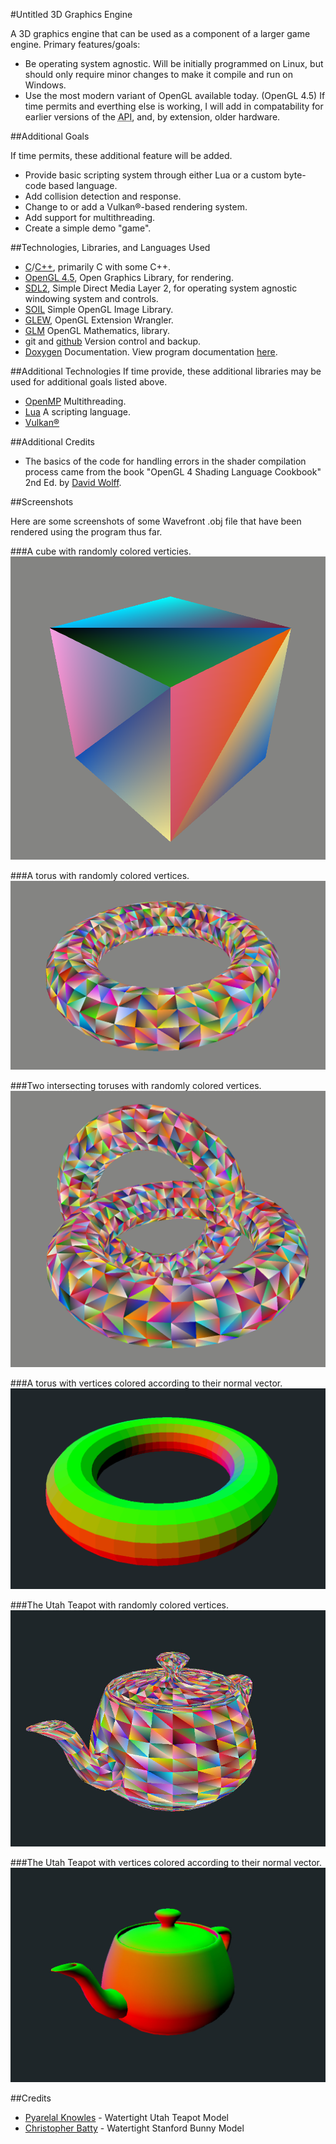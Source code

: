 
#Untitled 3D Graphics Engine 

A 3D graphics engine that can be used as a component of a larger game engine.
Primary features/goals:
* Be operating system agnostic.  Will be initially programmed on Linux, but
should only require minor changes to make it compile and run on Windows.
* Use the most modern variant of OpenGL available today. (OpenGL 4.5)  If time
permits and everthing else is working, I will add in compatability for earlier
versions of the <abbr title="Application Program Interface">API</abbr>, and, by
extension, older hardware.

##Additional Goals

If time permits, these additional feature will be added.
* Provide basic scripting system through either Lua or a custom byte-code based
language.
* Add collision detection and response.
* Change to or add a Vulkan®-based rendering system.
* Add support for multithreading.
* Create a simple demo "game".

##Technologies, Libraries, and Languages Used
* [C](http://en.cppreference.com/w/c/)/[C++](http://en.cppreference.com/w/cpp/),
primarily C with some C++.
* [OpenGL 4.5](https://www.opengl.org/about/), Open Graphics Library, for rendering.
* [SDL2](https://www.libsdl.org/index.php), Simple Direct Media Layer 2, for
operating system agnostic windowing system and controls.
* [SOIL](http://www.lonesock.net/soil.html) Simple OpenGL Image Library.
* [GLEW](http://glew.sourceforge.net/), OpenGL Extension Wrangler.
* [GLM](http://glm.g-truc.net/0.9.4/) OpenGL Mathematics, library.
* git and [github](https://github.com/) Version control and backup.
* [Doxygen](http://www.stack.nl/~dimitri/doxygen/) Documentation.  View
program documentation
[here](http://www.ecst.csuchico.edu/~tcarrel/Senior_Project/html/index.html).

##Additional Technologies
If time provide, these additional libraries may be used for additional goals
listed above.
* [OpenMP](http://www.openmp.org/) Multithreading.
* [Lua](https://www.lua.org/) A scripting language.
* [Vulkan®](https://www.khronos.org/vulkan/)

##Additional Credits
* The basics of the code for handling errors in the shader compilation process
came from the book "OpenGL 4 Shading Language Cookbook" 2nd Ed. by
[David Wolff](https://github.com/daw42/glslcookbook).


##Screenshots

Here are some screenshots of some Wavefront .obj file that have been rendered
using the program thus far.

###A cube with randomly colored verticies.
![A Cube](/.Images/cube.png)

###A torus with randomly colored vertices.
![A Torus](/.Images/torus.png)

###Two intersecting toruses with randomly colored vertices.
![Two linked toruses.](/.Images/toruses.png)

###A torus with vertices colored according to their normal vector.
![Normal Colored Torus](/.Images/torus_normals.png)

###The Utah Teapot with randomly colored vertices.
![Utah Teapot 1](/.Images/utah_teapot.2.jpg)

###The Utah Teapot with vertices colored according to their normal vector.
![Utah Teapot 2](/.Images/utah_teapot.1.jpg)

##Credits
* [Pyarelal Knowles](http://goanna.cs.rmit.edu.au/~pknowles/models.html) - 
Watertight Utah Teapot Model
* [Christopher Batty](https://cs.uwaterloo.ca/~c2batty/) - Watertight Stanford
Bunny Model

